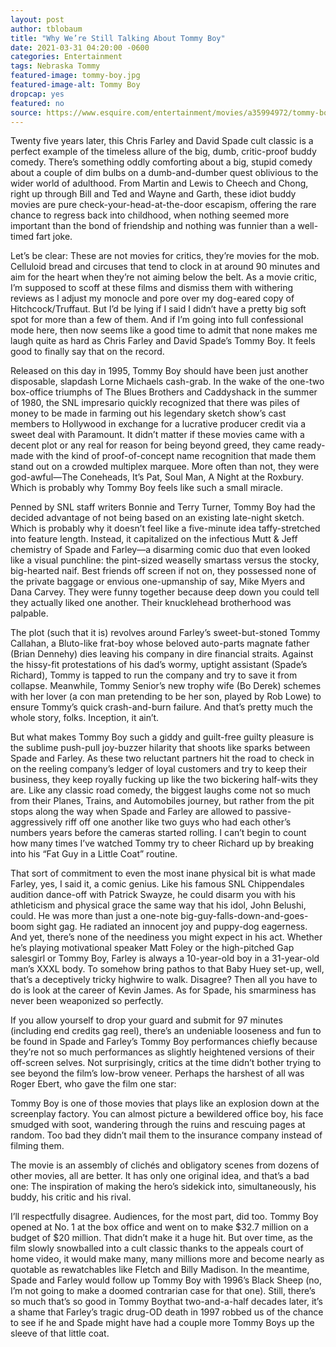 ```yaml
---
layout: post
author: tblobaum
title: "Why We’re Still Talking About Tommy Boy"
date: 2021-03-31 04:20:00 -0600
categories: Entertainment
tags: Nebraska Tommy 
featured-image: tommy-boy.jpg
featured-image-alt: Tommy Boy 
dropcap: yes
featured: no 
source: https://www.esquire.com/entertainment/movies/a35994972/tommy-boy-25th-anniversary-essay/
---
```

Twenty five years later, this Chris Farley and David Spade cult classic is a perfect example of the timeless allure of the big, dumb, critic-proof buddy comedy.
There’s something oddly comforting about a big, stupid comedy about a couple of dim bulbs on a dumb-and-dumber quest oblivious to the wider world of adulthood. From Martin and Lewis to Cheech and Chong, right up through Bill and Ted and Wayne and Garth, these idiot buddy movies are pure check-your-head-at-the-door escapism, offering the rare chance to regress back into childhood, when nothing seemed more important than the bond of friendship and nothing was funnier than a well-timed fart joke. 

Let’s be clear: These are not movies for critics, they’re movies for the mob. Celluloid bread and circuses that tend to clock in at around 90 minutes and aim for the heart when they’re not aiming below the belt. As a movie critic, I’m supposed to scoff at these films and dismiss them with withering reviews as I adjust my monocle and pore over my dog-eared copy of Hitchcock/Truffaut. But I’d be lying if I said I didn’t have a pretty big soft spot for more than a few of them. And if I’m going into full confessional mode here, then now seems like a good time to admit that none makes me laugh quite as hard as Chris Farley and David Spade’s Tommy Boy. It feels good to finally say that on the record.

<a href="https://www.imdb.com/title/tt0114694/" data-iframely-url></a>

Released on this day in 1995, Tommy Boy should have been just another disposable, slapdash Lorne Michaels cash-grab. In the wake of the one-two box-office triumphs of The Blues Brothers and Caddyshack in the summer of 1980, the SNL impresario quickly recognized that there was piles of money to be made in farming out his legendary sketch show’s cast members to Hollywood in exchange for a lucrative producer credit via a sweet deal with Paramount. It didn’t matter if these movies came with a decent plot or any real for reason for being beyond greed, they came ready-made with the kind of proof-of-concept name recognition that made them stand out on a crowded multiplex marquee. More often than not, they were god-awful—The Coneheads, It’s Pat, Soul Man, A Night at the Roxbury. Which is probably why Tommy Boy feels like such a small miracle. 

Penned by SNL staff writers Bonnie and Terry Turner, Tommy Boy had the decided advantage of not being based on an existing late-night sketch. Which is probably why it doesn’t feel like a five-minute idea taffy-stretched into feature length. Instead, it capitalized on the infectious Mutt & Jeff chemistry of Spade and Farley—a disarming comic duo that even looked like a visual punchline: the pint-sized weaselly smartass versus the stocky, big-hearted naif. Best friends off screen if not on, they possessed none of the private baggage or envious one-upmanship of say, Mike Myers and Dana Carvey. They were funny together because deep down you could tell they actually liked one another. Their knucklehead brotherhood was palpable.

The plot (such that it is) revolves around Farley’s sweet-but-stoned Tommy Callahan, a Bluto-like frat-boy whose beloved auto-parts magnate father (Brian Dennehy) dies leaving his company in dire financial straits. Against the hissy-fit protestations of his dad’s wormy, uptight assistant (Spade’s Richard), Tommy is tapped to run the company and try to save it from collapse. Meanwhile, Tommy Senior’s new trophy wife (Bo Derek) schemes with her lover (a con man pretending to be her son, played by Rob Lowe) to ensure Tommy’s quick crash-and-burn failure. And that’s pretty much the whole story, folks. Inception, it ain’t.

But what makes Tommy Boy such a giddy and guilt-free guilty pleasure is the sublime push-pull joy-buzzer hilarity that shoots like sparks between Spade and Farley. As these two reluctant partners hit the road to check in on the reeling company’s ledger of loyal customers and try to keep their business, they keep royally fucking up like the two bickering half-wits they are. Like any classic road comedy, the biggest laughs come not so much from their Planes, Trains, and Automobiles journey, but rather from the pit stops along the way when Spade and Farley are allowed to passive-aggressively riff off one another like two guys who had each other’s numbers years before the cameras started rolling. I can’t begin to count how many times I’ve watched Tommy try to cheer Richard up by breaking into his “Fat Guy in a Little Coat” routine.

That sort of commitment to even the most inane physical bit is what made Farley, yes, I said it, a comic genius. Like his famous SNL Chippendales audition dance-off with Patrick Swayze, he could disarm you with his athleticism and physical grace the same way that his idol, John Belushi, could. He was more than just a one-note big-guy-falls-down-and-goes-boom sight gag. He radiated an innocent joy and puppy-dog eagerness. And yet, there’s none of the neediness you might expect in his act. Whether he’s playing motivational speaker Matt Foley or the high-pitched Gap salesgirl or Tommy Boy, Farley is always a 10-year-old boy in a 31-year-old man’s XXXL body. To somehow bring pathos to that Baby Huey set-up, well, that’s a deceptively tricky highwire to walk. Disagree? Then all you have to do is look at the career of Kevin James. As for Spade, his smarminess has never been weaponized so perfectly.

If you allow yourself to drop your guard and submit for 97 minutes (including end credits gag reel), there’s an undeniable looseness and fun to be found in Spade and Farley’s Tommy Boy performances chiefly because they’re not so much performances as slightly heightened versions of their off-screen selves. Not surprisingly, critics at the time didn’t bother trying to see beyond the film’s low-brow veneer. Perhaps the harshest of all was Roger Ebert, who gave the film one star:

Tommy Boy is one of those movies that plays like an explosion down at the screenplay factory. You can almost picture a bewildered office boy, his face smudged with soot, wandering through the ruins and rescuing pages at random. Too bad they didn’t mail them to the insurance company instead of filming them.

The movie is an assembly of clichés and obligatory scenes from dozens of other movies, all are better. It has only one original idea, and that’s a bad one: The inspiration of making the hero’s sidekick into, simultaneously, his buddy, his critic and his rival.

I’ll respectfully disagree. Audiences, for the most part, did too. Tommy Boy opened at No. 1 at the box office and went on to make $32.7 million on a budget of $20 million. That didn’t make it a huge hit. But over time, as the film slowly snowballed into a cult classic thanks to the appeals court of home video, it would make many, many millions more and become nearly as quotable as rewatchables like Fletch and Billy Madison. In the meantime, Spade and Farley would follow up Tommy Boy with 1996’s Black Sheep (no, I’m not going to make a doomed contrarian case for that one). Still, there’s so much that’s so good in Tommy Boythat two-and-a-half decades later, it’s a shame that Farley’s tragic drug-OD death in 1997 robbed us of the chance to see if he and Spade might have had a couple more Tommy Boys up the sleeve of that little coat.
